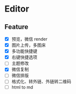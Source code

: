 # Editor

## Feature

- [x] 预览，微信 render
- [x] 图片上传，多图床
- [x] 多功能快捷键
- [x] 右键快捷选项
- [ ] 主题修改
- [x] 微信复制
- [ ] 微信排版
- [ ] 格式化、转外链、外链转二维码
- [ ] html to md
